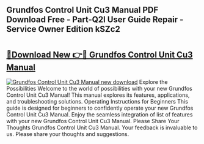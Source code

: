 ## Grundfos Control Unit Cu3 Manual PDF Download Free - Part-Q2l User Guide Repair - Service Owner Edition kSZc2

# <h2><a href="http://bc67301.oget.top/?id=Grundfos+Control+Unit+Cu3+Manual">🔗Download New 👉🔴 Grundfos Control Unit Cu3 Manual</a></h2>

[![Grundfos Control Unit Cu3 Manual new download](https://i.imgur.com/5g1atiW.png)](http://bc67301.oget.top/?id=Grundfos+Control+Unit+Cu3+Manual)
Explore the Possibilities Welcome to the world of possibilities with your new Grundfos Control Unit Cu3 Manual! This manual explores its features, applications, and troubleshooting solutions. Operating Instructions for Beginners This guide is designed for beginners to confidently operate your new Grundfos Control Unit Cu3 Manual. Enjoy the seamless integration of list of features with your new Grundfos Control Unit Cu3 Manual. Please Share Your Thoughts Grundfos Control Unit Cu3 Manual. Your feedback is invaluable to us. Please share your thoughts and suggestions.
